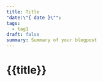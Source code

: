 ```yaml
---
title: Title
"date:\"{ date }\"": 
tags:
  - tag1
draft: false
summary: Summary of your blogpost
---
```


  

# {{title}}